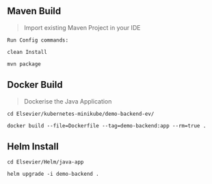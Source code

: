 ## Maven Build

> Import existing Maven Project in your IDE

```
Run Config commands:

clean Install

mvn package
```


## Docker Build

> Dockerise the Java Application

```
cd Elsevier/kubernetes-minikube/demo-backend-ev/

docker build --file=Dockerfile --tag=demo-backend:app --rm=true .

```


## Helm Install

```
cd Elsevier/Helm/java-app

helm upgrade -i demo-backend .
```
